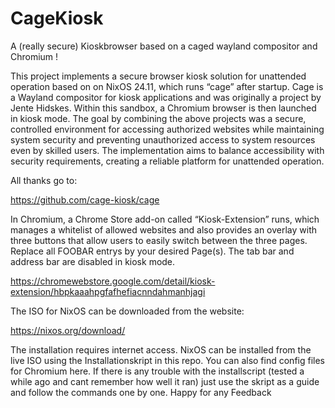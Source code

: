 # CageKiosk
A (really secure) Kioskbrowser based on a caged wayland compositor and Chromium !


This project implements a secure browser kiosk solution for unattended operation based on on NixOS 24.11, which runs “cage” after startup. Cage is a Wayland compositor for kiosk applications and was originally a project by Jente Hidskes. 
Within this sandbox, a Chromium browser is then launched in kiosk mode. The goal by combining the above projects was a secure, controlled environment for accessing authorized websites while maintaining system security and preventing unauthorized access to system resources even by skilled users. The implementation aims to balance accessibility with security requirements, creating a reliable platform for unattended operation.

All thanks go to:

https://github.com/cage-kiosk/cage

In Chromium, a Chrome Store add-on called “Kiosk-Extension” runs, which manages a whitelist of allowed websites and also provides an overlay with three buttons that allow users to easily switch between the three pages. Replace all FOOBAR entrys by your desired Page(s).
The tab bar and address bar are disabled in kiosk mode.

https://chromewebstore.google.com/detail/kiosk-extension/hbpkaaahpgfafhefiacnndahmanhjagi

The ISO for NixOS can be downloaded from the website:

https://nixos.org/download/  

The installation requires internet access. NixOS can be installed from the live ISO using the Installationskript in this repo. You can also find config files for Chromium here.
If there is any trouble with the installscript (tested a while ago and cant remember how well it ran) just use the skript as a guide and follow the commands one by one. Happy for any Feedback

